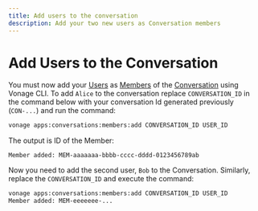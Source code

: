 ```yaml
---
title: Add users to the conversation
description: Add your two new users as Conversation members
---
```


# Add Users to the Conversation

You must now add your [Users](/conversation/concepts/user) as [Members](/conversation/concepts/member) of the [Conversation](/conversation/concepts/conversation) using Vonage CLI. 
To add `Alice` to the conversation replace `CONVERSATION_ID` in the command below with your conversation Id generated previously (`CON-...`) and run the command:

```sh
vonage apps:conversations:members:add CONVERSATION_ID USER_ID
```

The output is ID of the Member:

```
Member added: MEM-aaaaaaa-bbbb-cccc-dddd-0123456789ab
```

Now you need to add the second user, `Bob` to the Conversation. Similarly, replace the `CONVERSATION_ID` and execute the command:

```sh
vonage apps:conversations:members:add CONVERSATION_ID USER_ID
Member added: MEM-eeeeeee-...
```
